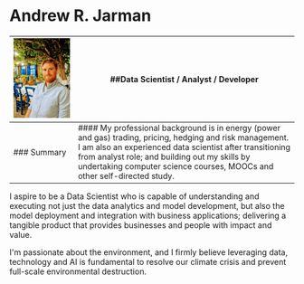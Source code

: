 # Andrew R. Jarman

|<img src="portraitsmall.jpg"> |  ##Data Scientist / Analyst / Developer |
|---|---|
|### Summary | #### My professional background is in energy (power and gas) trading, pricing, hedging and risk management. I am also an experienced data scientist after transitioning from analyst role; and building out my skills by undertaking computer science courses, MOOCs and other self-directed study. |




I aspire to be a Data Scientist who is capable of understanding and executing not just the data analytics and model development, but also the model deployment and integration with business applications; delivering a tangible product that provides businesses and people with impact and value.

I'm passionate about the environment, and I firmly believe leveraging data, technology and AI is fundamental to resolve our climate crisis and prevent full-scale environmental destruction.


